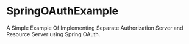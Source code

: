 # SpringOAuthExample
A Simple Example Of Implementing Separate Authorization Server and Resource Server using Spring OAuth.
